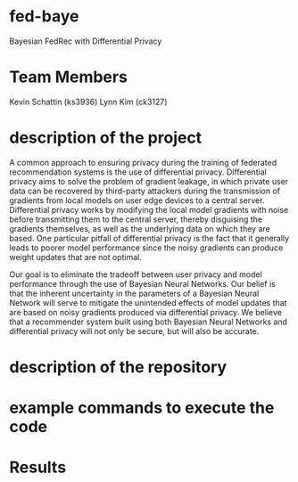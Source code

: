 # fed-baye
Bayesian FedRec with Differential Privacy

# Team Members
Kevin Schattin (ks3936) 
Lynn Kim (ck3127)

# description of the project
A common approach to ensuring privacy during the training of federated recommendation systems is the use of differential privacy. Differential privacy aims to solve the problem of gradient leakage, in which private user data can be recovered by third-party attackers during the transmission of gradients from local models on user edge devices to a central server. Differential privacy works by modifying the local model gradients with noise before transmitting them to the central server, thereby disguising the gradients themselves, as well as the underlying data on which they are based. One particular pitfall of differential privacy is the fact that it generally leads to poorer model performance since the noisy gradients can produce weight updates that are not optimal.

Our goal is to eliminate the tradeoff between user privacy and model performance through the use of Bayesian Neural Networks. Our belief is that the inherent uncertainty in the parameters of a Bayesian Neural Network will serve to mitigate the unintended effects of model updates that are based on noisy gradients produced via differential privacy. We believe that a recommender system built using both Bayesian Neural Networks and differential privacy will not only be secure, but will also be accurate.

# description of the repository

# example commands to execute the code   

# Results 
